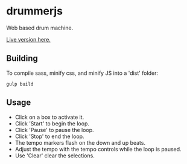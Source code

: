 # drummerjs

Web based drum machine.

[Live version here.](http://www.cs.odu.edu/~tholmes/drummerjs/)

## Building

To compile sass, minify css, and minify JS into a 'dist' folder:

```shell
gulp build
```

## Usage

+ Click on a box to activate it.
+ Click 'Start' to begin the loop.
+ Click 'Pause' to pause the loop.
+ Click 'Stop' to end the loop.
+ The tempo markers flash on the down and up beats.
+ Adjust the tempo with the tempo controls while the loop is paused.
+ Use 'Clear' clear the selections.
